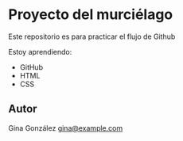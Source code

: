 # Proyecto del murciélago

Este repositorio es para practicar el flujo de Github

Estoy aprendiendo:

- GitHub
- HTML
- CSS

## Autor

Gina González [<gina@example.com>](mailto:gina@example.com)
